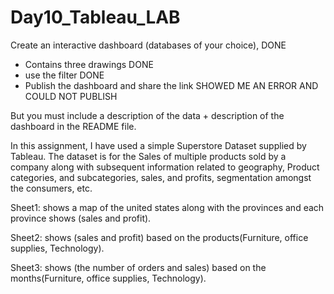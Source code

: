 # Day10_Tableau_LAB


Create an interactive dashboard (databases of your choice),
DONE

- Contains three drawings 
DONE
- use the filter
DONE
- Publish the dashboard and share the link
SHOWED ME AN ERROR AND COULD NOT PUBLISH

But you must include a description of the data + description of the dashboard in the README file.

 In this assignment, I have used a simple Superstore Dataset supplied by Tableau.
The dataset is for the Sales of multiple products sold by a company along with subsequent information related to geography, Product categories, and subcategories, sales, and profits, segmentation amongst the consumers, etc.

Sheet1: shows a map of the united states along with the provinces and each province shows (sales and profit).

Sheet2: shows (sales and profit) based on the products(Furniture, office supplies, Technology).

Sheet3:  shows (the number of orders and sales) based on the months(Furniture, office supplies, Technology).